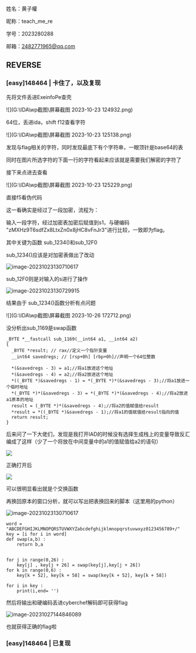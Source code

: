 姓名：黄子權

昵称：teach_me_re

学号：2023280288

邮箱：2482771965@qq.com

## **REVERSE**

### [easy]148464 | 卡住了，以及复现

先将文件丢进ExeinfoPe查壳

![](G:\IDA\wp截图\屏幕截图 2023-10-23 124932.png)

64位，丢进ida，shift f12查看字符

![](G:\IDA\wp截图\屏幕截图 2023-10-23 125138.png)

发现与flag相关的字符，同时发现最底下有个字符串，一眼顶针是base64的表

同时在图片所选字符的下面一行的字符看起来应该就是需要我们解密的字符了

接下来点进去查看

![](G:\IDA\wp截图\屏幕截图 2023-10-23 125229.png)

直接f5看伪代码

这一看确实是经过了一段加密，流程为：

输入一段字符，经过加密表加密后赋值到s1，与硬编码 "zMXHz9T6sdfZx8LtxZn0x8jHC8vFnJr3"进行比较，一致即为flag。

其中关键为函数 sub_1234()和sub_12F0

 sub_1234()应该是对加密表做出了改动

![image-20231023130710617](C:\Users\86136\AppData\Roaming\Typora\typora-user-images\image-20231023130710617.png)

sub_12F0则是对输入的s进行了操作

![image-20231023130729915](C:\Users\86136\AppData\Roaming\Typora\typora-user-images\image-20231023130729915.png)

结果由于 sub_1234()函数分析有点问题

![](G:\IDA\wp截图\屏幕截图 2023-10-26 172712.png)

没分析出sub_1169是swap函数

```c伪代码
_BYTE *__fastcall sub_1169(__int64 a1, __int64 a2)
{
  _BYTE *result; // rax//定义一个指针变量
  __int64 savedregs; // [rsp+0h] [rbp+0h]//声明一个64位整数

  *(&savedregs - 3) = a1;//将a1放进这个地址
  *(&savedregs - 4) = a2;//将a2放进这个地址
  *((_BYTE *)&savedregs - 1) = *(_BYTE *)*(&savedregs - 3);//将a1放进一个临时地址
  *(_BYTE *)*(&savedregs - 3) = *(_BYTE *)*(&savedregs - 4);//将a2放进a1原本的地址
  result = (_BYTE *)*(&savedregs - 4);//将a2的值赋值给result
  *result = *((_BYTE *)&savedregs - 1);//将a1的值赋值给result指向的值
  return result;
}
```

后来问了一下大佬们，发现是我打开IAD的时候没有选择生成栈上的变量导致反汇编成了这样（少了一个将放在中间变量中的a1的值赋值给a2的语句）

![](G:\IDA\wp截图\微信图片_20231029105512.png)

正确打开后

![](G:\IDA\wp截图\微信图片_20231029105528.png)

可以很明显看出就是个交换函数

再换回原本的窗口分析，就可以写出把表换回来的脚本（这里用的python）



![image-20231023130710617](C:\Users\86136\AppData\Roaming\Typora\typora-user-images\image-20231023130710617.png)

```python3
word = "ABCDEFGHIJKLMNOPQRSTUVWXYZabcdefghijklmnopqrstuvwxyz0123456789+/"
key = [i for i in word]
def swap(a,b) :
    return b,a


for j in range(0,26) :
    key[j] , key[j + 26] = swap(key[j],key[j + 26])
for k in range(0,6) :
    key[k + 52], key[k + 58] = swap(key[k + 52], key[k + 58])

for i in key :
    print(i,end= '')
```

然后将输出和硬编码丢进cyberchef解码即可获得flag

![image-20231027144846089](C:\Users\86136\AppData\Roaming\Typora\typora-user-images\image-20231027144846089.png)

也就获得正确的flag啦

### [easy]148464 | 已复现